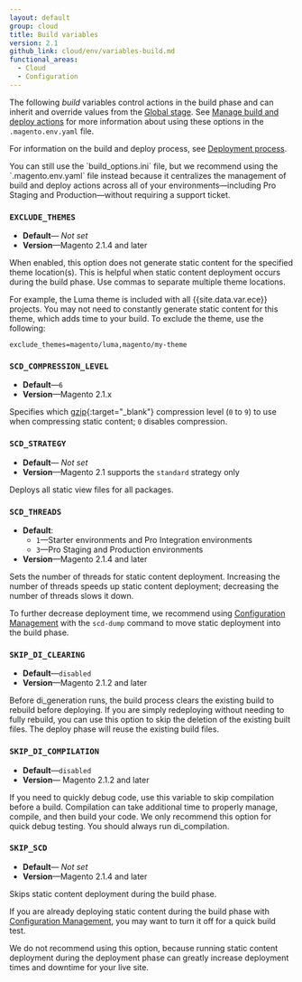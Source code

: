 ```yaml
---
layout: default
group: cloud
title: Build variables
version: 2.1
github_link: cloud/env/variables-build.md
functional_areas:
  - Cloud
  - Configuration
---
```


The following _build_ variables control actions in the build phase and can inherit and override values from the [Global stage]({{page.baseurl}}cloud/env/variables-intro.html#global-variables). See [Manage build and deploy actions](http://devdocs.magento.com/guides/v2.1/cloud/project/magento-env-yaml.html) for more information about using these options in the `.magento.env.yaml` file.

For information on the build and deploy process, see [Deployment process]({{page.baseurl}}cloud/reference/discover-deploy.html).

<div class="bs-callout bs-callout-info" markdown="1">
You can still use the `build_options.ini` file, but we recommend using the `.magento.env.yaml` file instead because it centralizes the management of build and deploy actions across all of your environments—including Pro Staging and Production—without requiring a support ticket.
</div>

### `EXCLUDE_THEMES`

-  **Default**— _Not set_
-  **Version**—Magento 2.1.4 and later

When enabled, this option does not generate static content for the specified theme location(s). This is helpful when static content deployment occurs during the build phase. Use commas to separate multiple theme locations.

For example, the Luma theme is included with all {{site.data.var.ece}} projects. You may not need to constantly generate static content for this theme, which adds time to your build. To exclude the theme, use the following:

```
exclude_themes=magento/luma,magento/my-theme
```

### `SCD_COMPRESSION_LEVEL`

-  **Default**—`6`
-  **Version**—Magento 2.1.x

Specifies which [gzip](https://www.gnu.org/software/gzip){:target="\_blank"} compression level (`0` to `9`) to use when compressing static content; `0` disables compression.

### `SCD_STRATEGY`

-  **Default**— _Not set_
-  **Version**—Magento 2.1 supports the `standard` strategy only

Deploys all static view files for all packages.

### `SCD_THREADS`

-  **Default**: 
    -  `1`—Starter environments and Pro Integration environments
    -  `3`—Pro Staging and Production environments
-  **Version**—Magento 2.1.4 and later

Sets the number of threads for static content deployment. Increasing the number of threads speeds up static content deployment; decreasing the number of threads slows it down.

To further decrease deployment time, we recommend using [Configuration Management]({{page.baseurl}}cloud/live/sens-data-over.html) with the `scd-dump` command to move static deployment into the build phase.

### `SKIP_DI_CLEARING`

-  **Default**—`disabled`
-  **Version**—Magento 2.1.2 and later

Before di_generation runs, the build process clears the existing build to rebuild before deploying. If you are simply redeploying without needing to fully rebuild, you can use this option to skip the deletion of the existing built files. The deploy phase will reuse the existing build files.

### `SKIP_DI_COMPILATION`

-  **Default**—`disabled`
-  **Version**— Magento 2.1.2 and later

If you need to quickly debug code, use this variable to skip compilation before a build. Compilation can take additional time to properly manage, compile, and then build your code. We only recommend this option for quick debug testing. You should always run di_compilation.

### `SKIP_SCD`

-  **Default**— _Not set_
-  **Version**—Magento 2.1.4 and later

Skips static content deployment during the build phase.

If you are already deploying static content during the build phase with [Configuration Management]({{page.baseurl}}cloud/live/sens-data-over.html), you may want to turn it off for a quick build test.

We do not recommend using this option, because running static content deployment during the deployment phase can greatly increase deployment times and downtime for your live site.

